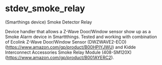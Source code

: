 # stdev_smoke_relay
(Smarthings device) Smoke Detector Relay

Device handler that allows a Z-Wave Door/Window sensor show up as a Smoke Alarm device in Smarttthings. Tested and working with combination of Ecolink Z-Wave Door/Window Sensor (DWZWAVE2-ECO) (https://www.amazon.com/gp/product/B00HPIYJWU) and Kidde Interconnect Accessories Smoke Relay Module (408-SM120X) (https://www.amazon.com/gp/product/B001AYERC2).
